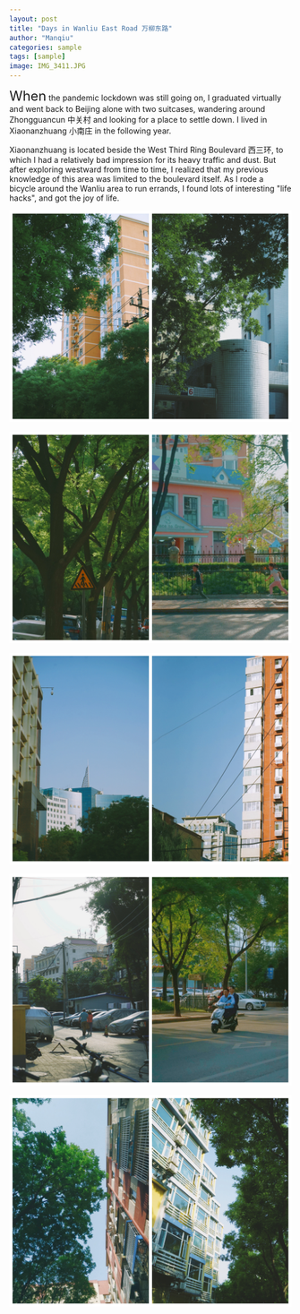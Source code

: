```yaml
---
layout: post
title: "Days in Wanliu East Road 万柳东路"
author: "Manqiu"
categories: sample
tags: [sample]
image: IMG_3411.JPG
---
```


<span style="font-size:24px;">When</span> the pandemic lockdown was still going on, I graduated virtually and went back to Beijing alone with two suitcases, wandering around Zhongguancun 中关村 and looking for a place to settle down. I lived in Xiaonanzhuang 小南庄 in the following year.   


Xiaonanzhuang is located beside the West Third Ring Boulevard 西三环, to which I had a relatively bad impression for its heavy traffic and dust. But after exploring westward from time to time, I realized that my previous knowledge of this area was limited to the boulevard itself. As I rode a bicycle around the Wanliu area to run errands, I found lots of interesting "life hacks", and got the joy of life.  




![image](/assets/img/xnz_p_1.jpg)

![image](/assets/img/xnz_p_2.jpg)

![image](/assets/img/xnz_p_3.jpg)

![image](/assets/img/xnz_p_4.jpg)

![image](/assets/img/xnz_p_5.jpg)




